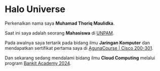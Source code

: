 # Halo Universe

Perkenalkan nama saya **Muhamad Thoriq Maulidka**.<br>

Saat ini saya adalah seorang **Mahasiswa** di [UNPAM](https://unpam.ac.id/).

Pada awalnya saya tertarik pada bidang ilmu **Jaringan Komputer** dan mendapatkan sertifikat pertama saya di [AgunaCourse | Cisco 200-301](https://github.com/Maulidka21/Maulidka21/files/14282567/AC-334-32067469-74.pdf).<br>

Dan sekarang sedang mendalami bidang ilmu **Cloud Computing** melalui program [Bankit Academy 2024](https://grow.google/intl/id_id/bangkit/?tab=cloud-computing).
